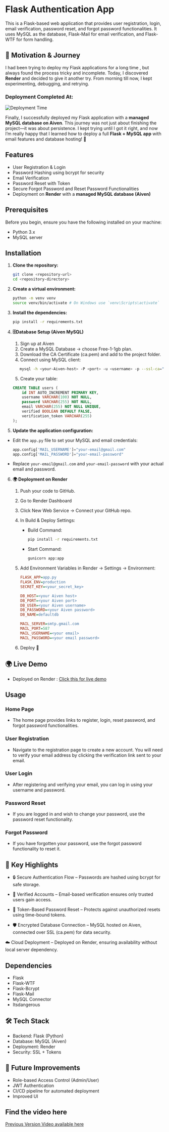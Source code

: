 # Flask Authentication App
This is a Flask-based web application that provides user registration, login, email verification, password reset, and forgot password functionalities. It uses MySQL as the database, Flask-Mail for email verification, and Flask-WTF for form handling.

## 🌟 Motivation & Journey  

I had been trying to deploy my Flask applications for a long time , but always found the process tricky and incomplete. Today, I discovered **Render** and decided to give it another try. From morning till now, I kept experimenting, debugging, and retrying. 

### Deployment Completed At: 
![Deployment Time](https://img.shields.io/badge/Deployed%20On-21%20Aug%202025%20|%2011:04%20PM%20IST-success?style=for-the-badge)


Finally, I successfully deployed my Flask application with a **managed MySQL database on Aiven**. This journey was not just about finishing the project—it was about persistence. I kept trying until I got it right, and now I’m really happy that I learned how to deploy a full **Flask + MySQL app** with email features and database hosting! 🎉  

## Features

- User Registration & Login
- Password Hashing using bcrypt for security 
- Email Verification
- Password Reset with Token
- Secure Forgot Password and Reset Password Functionalities
- Deployment on **Render** with a **managed MySQL database (Aiven)** 

## Prerequisites

Before you begin, ensure you have the following installed on your machine:

- Python 3.x
- MySQL server

## Installation

1. **Clone the repository:**

    ```bash
    git clone <repository-url>
    cd <repository-directory>
    ```

2. **Create a virtual environment:**

    ```bash
    python -m venv venv
    source venv/bin/activate # On Windows use `venv\Scripts\activate`
    ```

3. **Install the dependencies:**

    ```bash
    pip install -r requirements.txt
    ```
4. **🗄️Database Setup (Aiven MySQL)**
    1. Sign up at Aiven
    2. Create a MySQL Database → choose Free-1-1gb plan.
    3. Download the CA Certificate (ca.pem) and add to the project folder.
    4. Connect using MySQL client:
       
    ```bash
       mysql -h <your-Aiven-host> -P <port> -u <username> -p --ssl-ca="path/to/ca.pem" defaultdb
    ```
    5. Create your table:
   
    ```sql
    CREATE TABLE users (
        id INT AUTO_INCREMENT PRIMARY KEY,
        username VARCHAR(100) NOT NULL,
        password VARCHAR(255) NOT NULL,
        email VARCHAR(255) NOT NULL UNIQUE,
        verified BOOLEAN DEFAULT FALSE,
        verification_token VARCHAR(255)
    );
    ```
5. **Update the application configuration:**

- Edit the `app.py` file to set your MySQL and email credentials:

    ```python
    app.config['MAIL_USERNAME']="your-email@gmail.com"
    app.config['MAIL_PASSWORD']="your-email-password"
    ```

- Replace `your-email@gmail.com` and `your-email-password` with your actual email and password.
  
6. **🌍 Deployment on Render**
   
    1. Push your code to GitHub.
    2. Go to Render Dashboard
    3. Click New Web Service → Connect your GitHub repo.
    4. In Build & Deploy Settings:
        -  Build Command:
          
            ```bash
            pip install -r requirements.txt
            ```
        - Start Command:
          
            ```bash
            gunicorn app:app
            ```
    5. Add Environment Variables in Render → Settings → Environment:
   
        ```ini
        FLASK_APP=app.py
        FLASK_ENV=production
        SECRET_KEY=<your_secret_key>
        
        DB_HOST=<your Aiven host>
        DB_PORT=<your Aiven port>
        DB_USER=<your Aiven username>
        DB_PASSWORD=<your Aiven password>
        DB_NAME=defaultdb
        
        MAIL_SERVER=smtp.gmail.com
        MAIL_PORT=587
        MAIL_USERNAME=<your email>
        MAIL_PASSWORD=<your email password>
        
        ```
    7. Deploy 🎉

   
## 🌍 Live Demo
- Deployed on Render : [Click this for live demo](https://authentication-using-flask-zjfj.onrender.com/)

## Usage

### Home Page

- The home page provides links to register, login, reset password, and forgot password functionalities.

### User Registration

- Navigate to the registration page to create a new account. You will need to verify your email address by clicking the verification link sent to your email.

### User Login

- After registering and verifying your email, you can log in using your username and password.

### Password Reset

- If you are logged in and wish to change your password, use the password reset functionality.

### Forgot Password

- If you have forgotten your password, use the forgot password functionality to reset it.

## 🌟 Key Highlights

- 🔒 Secure Authentication Flow – Passwords are hashed using bcrypt for safe storage.

- 📧 Verified Accounts – Email-based verification ensures only trusted users gain access.

- 🔑 Token-Based Password Reset – Protects against unauthorized resets using time-bound tokens.

- 🛡️ Encrypted Database Connection – MySQL hosted on Aiven, connected over SSL (ca.pem) for data security.

☁️ Cloud Deployment – Deployed on Render, ensuring availability without local server dependency.
## Dependencies

- Flask
- Flask-WTF
- Flask-Bcrypt
- Flask-Mail
- MySQL Connector
- Itsdangerous
  
## 🛠️ Tech Stack

- Backend: Flask (Python)
- Database: MySQL (Aiven)
- Deployment: Render
- Security: SSL + Tokens

## 🔮 Future Improvements

- Role-based Access Control (Admin/User)
- JWT Authentication
- CI/CD pipeline for automated deployment
- Improved UI

## Find the video here

[Previous Version Video available here](https://www.youtube.com/watch?v=djQnt-SJ2Lc)

